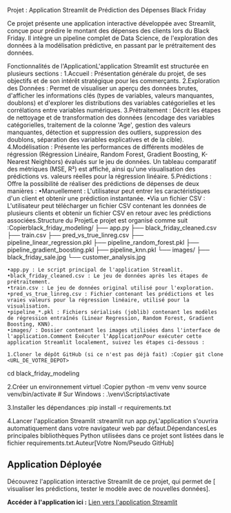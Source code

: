 Projet : Application Streamlit de Prédiction des Dépenses Black Friday

Ce projet présente une application interactive développée avec Streamlit, conçue pour prédire le montant des dépenses des clients lors du Black Friday. Il intègre un pipeline complet de Data Science, de l'exploration des données à la modélisation prédictive, en passant par le prétraitement des données.

Fonctionnalités de l'ApplicationL'application Streamlit est structurée en plusieurs sections :
1.Accueil : Présentation générale du projet, de ses objectifs et de son intérêt stratégique pour les commerçants.
2.Exploration des Données : Permet de visualiser un aperçu des données brutes, d'afficher les informations clés (types de variables, valeurs manquantes, doublons) et d'explorer les distributions des variables catégorielles et les corrélations entre variables numériques.
3.Prétraitement : Décrit les étapes de nettoyage et de transformation des données (encodage des variables catégorielles, traitement de la colonne 'Age', gestion des valeurs manquantes, détection et suppression des outliers, suppression des doublons, séparation des variables explicatives et de la cible).
4.Modélisation : Présente les performances de différents modèles de régression (Régression Linéaire, Random Forest, Gradient Boosting, K-Nearest Neighbors) évalués sur le jeu de données. Un tableau comparatif des métriques (MSE, R²) est affiché, ainsi qu'une visualisation des prédictions vs. valeurs réelles pour la régression linéaire.
5.Prédictions : Offre la possibilité de réaliser des prédictions de dépenses de deux manières :
•Manuellement : L'utilisateur peut entrer les caractéristiques d'un client et obtenir une prédiction instantanée.
•Via un fichier CSV : L'utilisateur peut télécharger un fichier CSV contenant les données de plusieurs clients et obtenir un fichier CSV en retour avec les prédictions associées.Structure du ProjetLe projet est organisé comme suit :Copierblack_friday_modeling/
├── app.py
├── black_friday_cleaned.csv
├── train.csv
├── pred_vs_true_linreg.csv
├── pipeline_linear_regression.pkl
├── pipeline_random_forest.pkl
├── pipeline_gradient_boosting.pkl
├── pipeline_knn.pkl
└── images/
    ├── black_friday_sale.jpg
    └── customer_analysis.jpg

    •app.py : Le script principal de l'application Streamlit.
    •black_friday_cleaned.csv : Le jeu de données après les étapes de prétraitement.
    •train.csv : Le jeu de données original utilisé pour l'exploration.
    •pred_vs_true_linreg.csv : Fichier contenant les prédictions et les vraies valeurs pour la régression linéaire, utilisé pour la visualisation.
    •pipeline_*.pkl : Fichiers sérialisés (joblib) contenant les modèles de régression entraînés (Linear Regression, Random Forest, Gradient Boosting, KNN).
    •images/ : Dossier contenant les images utilisées dans l'interface de l'application.Comment Exécuter l'ApplicationPour exécuter cette application Streamlit localement, suivez les étapes ci-dessous :

    1.Cloner le dépôt GitHub (si ce n'est pas déjà fait) :Copier git clone <URL_DE_VOTRE_DEPOT>
cd black_friday_modeling

2.Créer un environnement virtuel :Copier python -m venv venv
source venv/bin/activate  # Sur Windows : .\venv\Scripts\activate

3.Installer les dépendances :pip install -r requirements.txt

4.Lancer l'application Streamlit :streamlit run app.pyL'application s'ouvrira automatiquement dans votre navigateur web par défaut.DépendancesLes principales bibliothèques Python utilisées dans ce projet sont listées dans le fichier requirements.txt.Auteur[Votre Nom/Pseudo GitHub]

## Application Déployée

Découvrez l'application interactive Streamlit de ce projet, qui permet de [ visualiser les prédictions, tester le modèle avec de nouvelles données].

**Accéder à l'application ici :** [Lien vers l'application Streamlit](https://monprojetregression-meghkousv9ahe5qsbeipgt.streamlit.app/)
